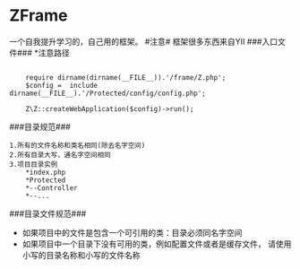 ZFrame 
======
一个自我提升学习的，自己用的框架。
#注意#
框架很多东西来自YII
###入口文件###
*注意路径
<pre><code>
    require dirname(dirname(__FILE__)).'/frame/Z.php';
	$config =  include dirname(__FILE__).'/Protected/config/config.php';

	Z\Z::createWebApplication($config)->run();
</code></pre>

###目录规范###

    1.所有的文件名称和类名相同(除去名字空间)
    2.所有目录大写，通名字空间相同
    3.项目目录实例
        *index.php
        *Protected
        *--Controller
        *--...
###目录文件规范###
* 如果项目中的文件是包含一个可引用的类：目录必须同名字空间
* 如果项目中一个目录下没有可用的类，例如配置文件或者是缓存文件，
  请使用小写的目录名称和小写的文件名称
